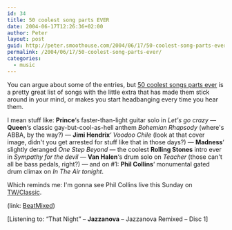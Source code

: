 ```yaml
---
id: 34
title: 50 coolest song parts EVER
date: 2004-06-17T12:26:36+02:00
author: Peter
layout: post
guid: http://peter.smoothouse.com/2004/06/17/50-coolest-song-parts-ever/
permalink: /2004/06/17/50-coolest-song-parts-ever/
categories:
  - music
---
```

You can argue about some of the entries, but [50 coolest songs parts ever](http://www.retrocrush.com/archive2004/coolsongs/index.html) is a pretty great list of songs with the little extra that has made them stick around in your mind, or makes you start headbanging every time you hear them.

I mean stuff like: **Prince**&#8216;s faster-than-light guitar solo in _Let's go crazy_ &#8212; **Queen**&#8216;s classic gay-but-cool-as-hell anthem _Bohemian Rhapsody_ (where's ABBA, by the way?) &#8212; **Jimi Hendrix**&#8216; _Voodoo Chile_ (look at that cover image, didn't you get arrested for stuff like that in those days?) &#8212; **Madness**&#8216; slightly deranged _One Step Beyond_ &#8212; the coolest **Rolling Stones** intro ever in _Sympathy for the devil_ &#8212; **Van Halen**&#8216;s drum solo on _Teacher_ (those can't all be bass pedals, right?) &#8212; and on #1: **Phil Collins**&#8216; monumental gated drum climax on _In The Air tonight_.

Which reminds me: I'm gonna see Phil Collins live this Sunday on [TW/Classic](http://www.twclassic.be).

(link: [BeatMixed](http://www.beatmixed.com/2004/06/50_coolest_song.html))

<div>
  [Listening to: &#8220;That Night&#8221; &#8211; <b>Jazzanova</b> &#8211; Jazzanova Remixed &#8211; Disc 1]
</div>